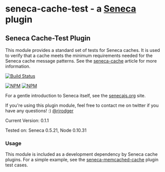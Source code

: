 seneca-cache-test - a [Seneca](http://senecajs.org) plugin
======================================================

## Seneca Cache-Test Plugin

This module provides a standard set of tests for Seneca caches. It is used to verify that a cache meets the minimum requirements needed for the Seneca cache message patterns. See the [seneca-cache](http://github.com/darsee/seneca-cache) article for more information.

[![Build Status](https://travis-ci.org/rjrodger/seneca-cache-test.png?branch=master)](https://travis-ci.org/rjrodger/seneca-cache-test)

[![NPM](https://nodei.co/npm/seneca-cache-test.png)](https://nodei.co/npm/seneca-cache-test/)
[![NPM](https://nodei.co/npm-dl/seneca-cache-test.png)](https://nodei.co/npm-dl/seneca-cache-test/)

For a gentle introduction to Seneca itself, see the
[senecajs.org](http://senecajs.org) site.

If you're using this plugin module, feel free to contact me on twitter if you
have any questions! :) [@rjrodger](http://twitter.com/rjrodger)

Current Version: 0.1.1

Tested on: Seneca 0.5.21, Node 0.10.31


### Usage

This module is included as a development dependency by Seneca cache plugins. For a simple example, see the [seneca-memcached-cache](https://github.com/darsee/seneca-memcached-cache) plugin test cases.


